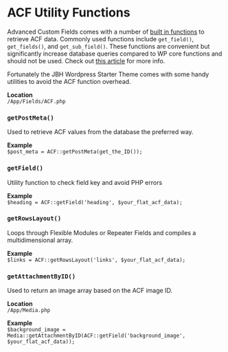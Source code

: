# ACF Utility Functions
Advanced Custom Fields comes with a number of [built in functions](https://www.advancedcustomfields.com/resources/)
to retrieve ACF data. Commonly used functions include `get_field()`, `get_fields()`, and `get_sub_field()`. These
functions are convenient but significantly increase database queries compared to WP core functions and should not
be used. Check out [this article](https://www.billerickson.net/advanced-custom-fields-frontend-dependency/) for
more info.

Fortunately the JBH Wordpress Starter Theme comes with some handy utilities to avoid the ACF function overhead.

**Location**<br/>
`/App/Fields/ACF.php`

### `getPostMeta()`
Used to retrieve ACF values from the database the preferred way.

**Example**<br/>
`$post_meta = ACF::getPostMeta(get_the_ID());`

### `getField()`
Utility function to check field key and avoid PHP errors

**Example**<br/>
`$heading = ACF::getField('heading', $your_flat_acf_data);`

### `getRowsLayout()`
Loops through Flexible Modules or Repeater Fields and compiles a multidimensional array.

**Example**<br/>
`$links = ACF::getRowsLayout('links', $your_flat_acf_data);`

### `getAttachmentByID()`
Used to return an image array based on the ACF image ID.

**Location**<br/>
`/App/Media.php`

**Example**<br/>
`$background_image = Media::getAttachmentByID(ACF::getField('background_image', $your_flat_acf_data));`
